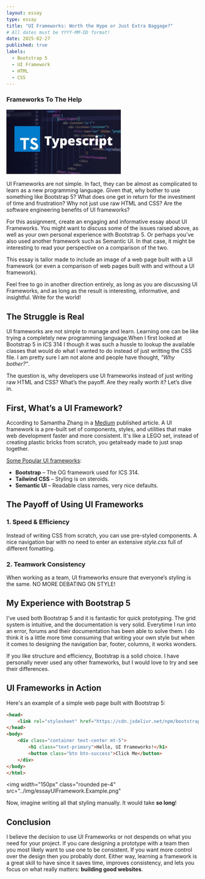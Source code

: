 ```yaml
---
layout: essay
type: essay
title: "UI Frameworks: Worth the Hype or Just Extra Baggage?"
# All dates must be YYYY-MM-DD format!
date: 2025-02-27
published: true
labels:
  - Bootstrap 5
  - UI Framework
  - HTML
  - CSS
---
```


<h3>Frameworks To The Help</h3>   
<img width="300px" class="rounded float-start pe-4" src="../img/essayTypescript/typescript.jpg">  



UI Frameworks are not simple. In fact, they can be almost as complicated to learn as a new programming language. Given that, why bother to use something like Bootstrap 5? What does one get in return for the investment of time and frustration? Why not just use raw HTML and CSS? Are the software engineering benefits of UI frameworks?

For this assignment, create an engaging and informative essay about UI Frameworks. You might want to discuss some of the issues raised above, as well as your own personal experience with Bootstrap 5. Or perhaps you’ve also used another framework such as Semantic UI. In that case, it might be interesting to read your perspective on a comparison of the two.

This essay is tailor made to include an image of a web page built with a UI framework (or even a comparison of web pages built with and without a UI framework).

Feel free to go in another direction entirely, as long as you are discussing UI Frameworks, and as long as the result is interesting, informative, and insightful. Write for the world!


## The Struggle is Real

UI frameworks are not simple to manage and learn. Learning one can be like trying a completely new programming language.When I first looked at Bootstrap 5 in ICS 314 I though it was such a hussle to lookup the available classes that would do what I wanted to do instead of just writting the CSS file. I am pretty sure I am not alone and people have thought, *"Why bother?"*.

The question is, why developers use UI frameworks instead of just writing raw HTML and CSS? What’s the payoff. Are they really worth it? Let’s dive in.

## First, What’s a UI Framework?

According to Samantha Zhang in a [Medium](https://medium.com/5000-things/learning-from-lego-a-step-forward-in-modular-web-design-d8ff953f45a8) published article. A UI framework is a pre-built set of components, styles, and utilities that make web development faster and more consistent. It's like a LEGO set, instead of creating plastic bricks from scratch, you getalready made to just snap together.

<u>Some Popular UI frameworks</u>:
- **Bootstrap** – The OG framework used for ICS 314.
- **Tailwind CSS** – Styling is on steroids.
- **Semantic UI** – Readable class names, very nice defaults.

## The Payoff of Using UI Frameworks

### 1. **Speed & Efficiency**
Instead of writing CSS from scratch, you can use pre-styled components. A nice navigation bar with no need to enter an extensive *style.css* full of different fomatting.

### 2. **Teamwork Consistency**
When working as a team, UI frameworks ensure that everyone’s styling is the same. NO MORE DEBATING ON STYLE!

## My Experience with Bootstrap 5

I've used both Bootstrap 5 and it is fantastic for quick prototyping. The grid system is intuitive, and the documentation is very solid. Everytime I run into an error, forums and their documentation has been able to solve them. I do think it is a little more time consuming that writing your own style but when it comes to designing the navigation bar, footer, columns, it works wonders.   

If you like structure and efficiency, Bootstrap is a solid choice. I have personally never used any other frameworks, but I would love to try and see their differences.

## UI Frameworks in Action

Here's an example of a simple web page built with Bootstrap 5:

```html
<head>
    <link rel="stylesheet" href="https://cdn.jsdelivr.net/npm/bootstrap@5.3.0/dist/css/bootstrap.min.css">
</head>
<body>
    <div class="container text-center mt-5">
        <h1 class="text-primary">Hello, UI Frameworks!</h1>
        <button class="btn btn-success">Click Me</button>
    </div>
</body>
</html>
```

<img width="150px" class="rounded pe-4" src="../img/essayUIFramework.Example.png" 

Now, imagine writing all that styling manually. It would take **so long**!

## Conclusion

I believe the decision to use UI Frameworks or not despends on what you need for your project. If you care designing a prototype with a team then you most likely want to use one to be consistent. If you want more control over the design then you probably dont. Either way, learning a framework is a great skill to have since it saves time, improves consistency, and lets you focus on what really matters: **building good websites**.